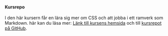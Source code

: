 #### Kursrepo

I den här kursern får en lära sig mer om CSS och att jobba 
i ett ramverk som Markdown. här kan du läsa mer:
 [Länk till kursens hemsida](https://dbwebb.se/kurser/design-v2) och till [kursrepot på GitHub](https://github.com/dbwebb-se/design).
